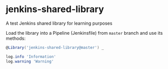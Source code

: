 # jenkins-shared-library

A test Jenkins shared library for learning purposes

Load the library into a Pipeline (Jenkinsfile) from `master` branch and use its methods:

```groovy
@Library('jenkins-shared-library@master') _

log.info 'Information'
log.warning 'Warning'
```
